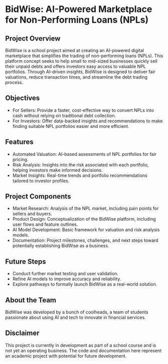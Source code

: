 # BidWise: AI-Powered Marketplace for Non-Performing Loans (NPLs)

## Project Overview
BidWise is a school project aimed at creating an AI-powered digital marketplace that simplifies the trading of non-performing loans (NPLs). This platform concept seeks to help small to mid-sized businesses quickly sell their unpaid debts and offers investors easy access to valuable NPL portfolios. Through AI-driven insights, BidWise is designed to deliver fair valuations, reduce transaction times, and streamline the debt trading process.

## Objectives

- For Sellers: Provide a faster, cost-effective way to convert NPLs into cash without relying on traditional debt collection.
- For Investors: Offer data-backed insights and recommendations to make finding suitable NPL portfolios easier and more efficient.

## Features

- Automated Valuation: AI-based assessments of NPL portfolios for fair pricing.
- Risk Analysis: Insights into the risk associated with each portfolio, helping investors make informed decisions.
- Market Insights: Real-time trends and portfolio recommendations tailored to investor profiles.

## Project Components

- Market Research: Analysis of the NPL market, including pain points for sellers and buyers.
- Product Design: Conceptualization of the BidWise platform, including user flows and feature outlines.
- AI Model Development: Basic framework for valuation and risk analysis models.
- Documentation: Project milestones, challenges, and next steps toward potentially establishing BidWise as a business.

## Future Steps

- Conduct further market testing and user validation.
- Refine AI models to improve accuracy and reliability.
- Explore pathways to formally launch BidWise as a real-world solution.

## About the Team

BidWise was developed by a bunch of coolheads, a team of students passionate about using AI and tech to innovate in financial services.

## Disclaimer

This project is currently in development as part of a school course and is not yet an operating business. The code and documentation here represent an academic project with potential for future development.